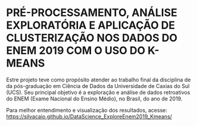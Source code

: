 # PRÉ-PROCESSAMENTO, ANÁLISE EXPLORATÓRIA E APLICAÇÃO DE CLUSTERIZAÇÃO NOS DADOS DO ENEM 2019 COM O USO DO K-MEANS

Estre projeto teve como propósito atender ao trabalho final da disciplina de da pós-graduação em Ciência de Dados da Universidade de Caxias do Sul (UCS). Seu principal objetivo é a exploração e análise de dados retroativos do ENEM (Exame Nacional do Ensino Médio), no Brasil, do ano de 2019.

Para melhor entendimento e visualização dos resultados, acesse: https://silvacaio.github.io/DataScience_ExploreEnem2019_Kmeans/
